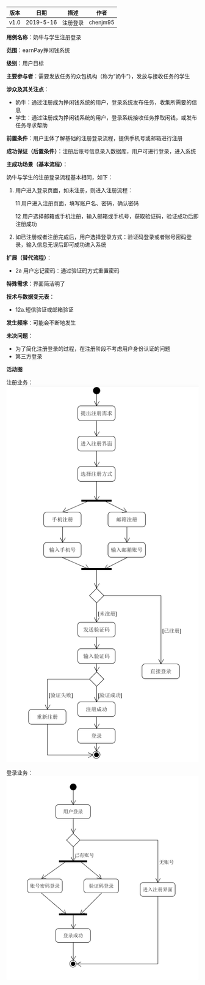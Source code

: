 | 版本 | 日期      | 描述 | 作者   |
| ---- | --------- | ---- | ------ |
| v1.0 | 2019-5-16 | 注册登录 | chenjm95 |

**用例名称**：奶牛与学生注册登录

**范围**：earnPay挣闲钱系统

**级别**：用户目标

**主要参与者**：需要发放任务的众包机构（称为“奶牛”），发放与接收任务的学生

**涉众及其关注点**：
* 奶牛：通过注册成为挣闲钱系统的用户，登录系统发布任务，收集所需要的信息
* 学生：通过注册成为挣闲钱系统的用户，登录系统接收任务挣取闲钱，或发布任务寻求帮助


**前置条件**：用户主体了解基础的注册登录流程，提供手机号或邮箱进行注册

**成功保证（后置条件）**：注册后账号信息录入数据库，用户可进行登录，进入系统

**主成功场景（基本流程）**：

奶牛与学生的注册登录流程基本相同，如下：

1. 用户进入登录页面，如未注册，则进入注册流程：

    11 用户进入注册页面，填写账户名、密码，确认密码

    12 用户选择邮箱或手机注册，输入邮箱或手机号，获取验证码，验证成功后即注册成功

2. 如已注册或者注册完成后，用户选择登录方式：验证码登录或者账号密码登录，输入信息无误后即可成功进入系统

**扩展（替代流程）**：
* 2a 用户忘记密码：通过验证码方式重置密码


**特殊需求**：界面简洁明了

**技术与数据变元表**：
* 12a.短信验证或邮箱验证

**发生频率**：可能会不断地发生

**未决问题**：
* 为了简化注册登录的过程，在注册阶段不考虑用户身份认证的问题
* 第三方登录

**活动图**

注册业务：
![register](imgs/register.PNG)

登录业务：
![log-in](imgs/log-in.png)
